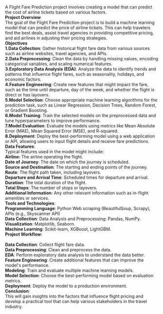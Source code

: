 A Flight Fare Prediction project involves creating a model that can predict the cost of airline tickets based on various factors.<br>
**Project Overview**<br>
The goal of the Flight Fare Prediction project is to build a machine learning model that can predict the price of airline tickets. This can help travelers find the best deals, assist travel agencies in providing competitive pricing, and aid airlines in adjusting their pricing strategies.<br>
**Objectives**<br>
**1.Data Collection**: Gather historical flight fare data from various sources such as airline websites, travel agencies, and APIs.<br>
**2.Data Preprocessing**: Clean the data by handling missing values, encoding categorical variables, and scaling numerical features.<br>
**3.Exploratory Data Analysis (EDA)**:  Analyze  the data to identify trends and patterns that influence flight fares, such as seasonality, holidays, and economic factors.<br>
**4.Feature Engineering**: Create new features that might impact the fare, such as the time until departure, day of the week, and whether the flight is direct or has layovers.<br>
**5.Model Selection**: Choose appropriate machine learning algorithms for the prediction task, such as Linear Regression, Decision Trees, Random Forest, or Gradient Boosting.<br>
**6.Model Training**: Train the selected models on the preprocessed data and tune hyperparameters to improve performance.<br>
**7.Model Evaluation**: Evaluate the models using metrics like Mean Absolute Error (MAE), Mean Squared Error (MSE), and R-squared.<br>
**8.Deployment**: Deploy the best-performing model using a web application or API, allowing users to input flight details and receive fare predictions.<br>
**Data Features**:<br>
Typical features used in the model might include:<br>
**Airline:** The airline operating the flight.<br>
**Date of Journey**: The date on which the journey is scheduled.<br>
**Source and Destination**: The starting and ending points of the journey.<br>
**Route**: The flight path taken, including layovers.<br>
**Departure and Arrival Time**: Scheduled times for departure and arrival.<br>
**Duration**: The total duration of the flight.<br>
**Total Stops**: The number of stops or layovers.<br>
**Additional Information**: Any other relevant information such as in-flight amenities or services.<br>
**Tools and Technologies**:<br>
**Programming Language**: Python
Web scraping (BeautifulSoup, Scrapy), APIs (e.g., Skyscanner API)<br>
**Data Collection**: Data Analysis and Preprocessing: Pandas, NumPy.<br>
**Visualization**: Matplotlib, Seaborn.<br>
**Machine Learning**: Scikit-learn, XGBoost, LightGBM.<br>
**Project Workflow**:<br><br>
**Data Collection**: Collect flight fare data.<br>
**Data Preprocessing**: Clean and preprocess the data.<br>
**EDA**: Perform exploratory data analysis to understand the data better.<br>
**Feature Engineering**: Create additional features that can improve the model's performance.<br>
**Modeling**: Train and evaluate multiple machine learning models.<br>
**Model Selection**: Choose the best-performing model based on evaluation metrics.<br>
**Deployment**: Deploy the model to a production environment.<br>
**Conclusion**:<br>
This will gain insights into the factors that influence flight pricing and develop a practical tool that can help various stakeholders in the travel industry.<br>
